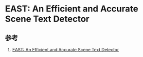 # EAST: An Efficient and Accurate Scene Text Detector



## 参考
1. [EAST: An Efficient and Accurate Scene Text Detector](https://arxiv.org/pdf/1704.03155.pdf)